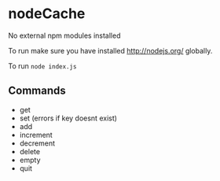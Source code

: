 nodeCache
=========

No external npm modules installed

To run make sure you have installed http://nodejs.org/ globally.

To run
`
node index.js
`

Commands
--------
- get <key>
- set <key> <value> (errors if key doesnt exist)
- add <key> <value>
- increment <key> <amount>
- decrement <key> <amount>
- delete <key>
- empty
- quit